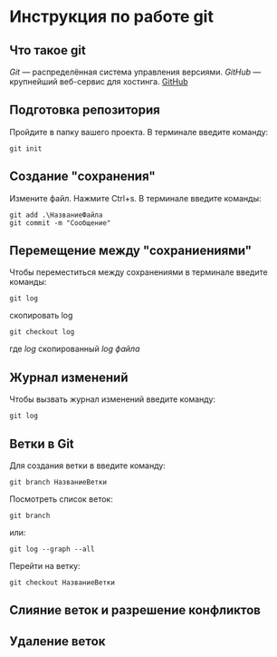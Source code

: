 # Инструкция по работе git

## Что такое git

*Git* — распределённая система управления версиями. *GitHub* — крупнейший веб-сервис для хостинга. [GitHub](https://github.com/)

## Подготовка репозитория

Пройдите в папку вашего проекта. В терминале введите команду: 
```
git init
```

## Создание "сохранения"

Измените файл. Нажмите Ctrl+s. В терминале введите команды:

```
git add .\НазваниеФайла
git commit -m "Сообщение"
```

## Перемещение между "сохраниениями"

Чтобы переместиться между сохранениями в терминале введите команды:

```
git log
```

скопировать log

```
git checkout log
```
где *log* скопированный *log файла*


## Журнал изменений

Чтобы вызвать журнал изменений введите команду:

```
git log
```

## Ветки в Git

Для создания ветки в введите команду:

```
git branch НазваниеВетки
```

Посмотреть список веток:

```
git branch
```

или:

```
git log --graph --all
```

Перейти на ветку:

```
git checkout НазваниеВетки
```

## Слияние веток и разрешение конфликтов

## Удаление веток